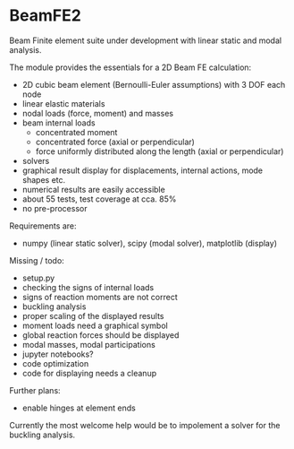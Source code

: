 # BeamFE2
Beam Finite element suite under development with linear static and modal analysis.

The module provides the essentials for a 2D Beam FE calculation:

* 2D cubic beam element (Bernoulli-Euler assumptions) with 3 DOF each node
* linear elastic materials
* nodal loads (force, moment) and masses
* beam internal loads
    * concentrated moment
    * concentrated force (axial or perpendicular)
    * force uniformly distributed along the length (axial or perpendicular)
* solvers
* graphical result display for displacements, internal actions, mode shapes etc.
* numerical results are easily accessible
* about 55 tests, test coverage at cca. 85%
* no pre-processor

Requirements are:
* numpy (linear static solver), scipy (modal solver), matplotlib (display)

Missing / todo:
* setup.py
* checking the signs of internal loads
* signs of reaction moments are not correct
* buckling analysis
* proper scaling of the displayed results
* moment loads need a graphical symbol
* global reaction forces should be displayed
* modal masses, modal participations
* jupyter notebooks?
* code optimization
* code for displaying needs a cleanup

Further plans:
* enable hinges at element ends

Currently the most welcome help would be to impolement a solver for the buckling analysis.
